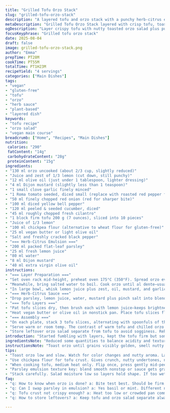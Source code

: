 ```yaml
---
title: "Grilled Tofu Orzo Stack"
slug: "grilled-tofu-orzo-stack"
description: "A layered tofu and orzo stack with a punchy herb-citrus emulsion. Orzo toasted for nuttiness; marinated veggies tossed in bright lemony dressing. Tofu browned crisp, flour dusted for texture. Parsley and citrus emulsion binds layers with freshness and bite. Vegan-friendly swaps included. Cooked by feel not stopwatch, knowing when orzo crisps just right or tofu surface cracks golden. Lemon zest and Dijon play key roles. No dairy, nuts, or eggs here; just clean, clear flavors with subtle herbal lift. Handy tips for fixing common mishaps like soggy tofu or bitter emulsions. Enough for four diner plates but leftovers keep well. Hands-on, vibrant, layered but light."
metaDescription: "Grilled Tofu Orzo Stack layered with crisp tofu, toasted orzo salad, and bright herb-citrus emulsion. Vegan, gluten-free, fresh textures and bold lemon notes."
ogDescription: "Layer crispy tofu with nutty toasted orzo salad plus punchy parsley-citrus sauce. Bright, fresh, vegan-friendly flavors for hands-on cooking and easy swaps."
focusKeyphrase: "Grilled tofu orzo stack"
date: 2025-08-04
draft: false
image: grilled-tofu-orzo-stack.png
author: "Emma"
prepTime: PT28M
cookTime: PT55M
totalTime: PT1H23M
recipeYield: "4 servings"
categories: ["Main Dishes"]
tags:
- "vegan"
- "gluten-free"
- "tofu"
- "orzo"
- "herb sauce"
- "plant-based"
- "layered dish"
keywords:
- "tofu recipe"
- "orzo salad"
- "vegan main course"
breadcrumb: ["Home", "Recipes", "Main Dishes"]
nutrition: 
 calories: "290"
 fatContent: "14g"
 carbohydrateContent: "28g"
 proteinContent: "15g"
ingredients:
- "130 ml orzo uncooked (about 2/3 cup, slightly reduced)"
- "Juice and zest of 1/3 lemon (cut down, still punchy)"
- "12 ml olive oil (just under 1 tablespoon, lighter dressing)"
- "4 ml Dijon mustard (slightly less than 1 teaspoon)"
- "1 small clove garlic finely minced"
- "1 Roma tomato seeded, diced small (replace with roasted red pepper for twist)"
- "50 ml finely chopped red onion (red for sharper bite)"
- "100 ml diced yellow bell pepper"
- "120 ml peeled & seeded cucumber, diced"
- "45 ml roughly chopped fresh cilantro"
- "1 block firm tofu 200 g (7 ounces), sliced into 10 pieces"
- "Juice of 1/3 lemon"
- "100 ml chickpea flour (alternative to wheat flour for gluten-free)"
- "25 ml vegan butter or light olive oil"
- "Salt and freshly cracked black pepper"
- "=== Herb-Citrus Emulsion ==="
- "200 ml packed flat-leaf parsley"
- "25 ml fresh lemon juice"
- "80 ml water"
- "8 ml Dijon mustard"
- "40 ml extra virgin olive oil"
instructions:
- "=== Layer Preparation ==="
- "Set oven rack mid-height, preheat oven 175°C (350°F). Spread orzo evenly over baking sheet. Toast in oven 35 minutes until grains show golden flecks and toasted aroma rises. Watch closely last 5 minutes — too long means bitterness. Let cool slightly."
- "Meanwhile, bring salted water to boil. Cook orzo until al dente—usually 7 minutes but test by biting: firm with slight chew, no chalky center. Drain promptly, cool slightly."
- "In large bowl, whisk lemon juice plus zest, oil, mustard, and garlic until emulsified. Toss gently hot orzo with this dressing. Fold in tomato or roasted pepper, onion, cucumber, cilantro. Season carefully with salt and cracked pepper. Set aside — flavors will mingle while assembling."
- "=== Herb-Citrus Sauce ==="
- "Drop parsley, lemon juice, water, mustard plus pinch salt into blender. Puree until fully smooth. Add oil slowly in steady stream to emulsify sauce. Taste—should brighten and clean the palate; adjust salt and add extra lemon if too grassy. Keep refrigerated or back on cool spot."
- "=== Tofu Layers ==="
- "Pat tofu slices dry, then brush each with lemon juice—keeps brightness and cuts tofu's blandness. Coat in chickpea flour, shaking off excess. Chickpea flour gives crispier crust than wheat flour and nutty undertones."
- "Heat vegan butter or olive oil in nonstick pan. Place tofu slices flat, cook 2 ½ minutes per side on medium until deep golden crust forms. Press gently with spatula mid-way to keep flat. If crust browns unevenly, adjust heat. Sprinkle salt and pepper immediately on coming off heat."
- "=== Assembly ==="
- "On each plate, stack 3 tofu slices, alternating with spoonfuls of the orzo salad. Compact lightly so stack stands but keeps fluffiness of salad. Pour or drizzle herb-citrus emulsion around and atop stack generously."
- "Serve warm or room temp. The contrast of warm tofu and chilled orzo salad is a highlight. The crunch of crispy tofu edges against soft salad bites. The acid in sauce and lemon notes cuts richness. Bright, fresh but filling."
- "Store leftover orzo salad separate from tofu to avoid sogginess. Reheat tofu in pan, salad cold or room temp."
introduction: "Started fumbling with layers, kept the tofu firm but something missing. Orzo bland unless dry-toasted first—had to get that toasty nuttiness. Tossing veggies raw, but needed acid and mustard for punch. Parsley emulsion came by accident, turns out a killer match. Citrus is key; without enough juice the stack falls flat. Chickpea flour better crunch than regular flour, less pasty. Not fancy assembly but satisfying. Play with roasted pepper instead of tomato to add smokiness—discovered on a lazy night, loved it. Watch tofu crust closely; color is the best timer—gold, then done. Layers can tumble if salad overly wet. Lesson learnt. Serve with lemon wedges, people crave extra citrus splash."
ingredientsNote: "Reduced some quantities to balance acidity and texture. Chickpea flour takes over for wheat flour, no one notices difference, gets crisp crust without gluten. Roasted red pepper instead of tomato adds smoky undertone, easier to prep ahead. Use fresh lemon zest, don’t skip; aromatics do heavy lifting here. Replace vegan butter with olive oil if you want lighter version, but butter adds subtle richness. Parsley always fresh, not limp or you’ll get bitter emulsion. Water amount in emulsion controls thickness—add slowly. If no cilantro, substitute with fresh basil or mint—different but refreshing twist. Garlic optional, but minced fine, not crushed whole clove. Keep cucumber peeled and seeded or salad gets watery. Red onion sharper than white, balances sweeter bell pepper."
instructionsNote: "Toast orzo until grains visibly golden, smell nutty but not burnt. Don’t rush, stirring once or twice helps even toasting. Cooking orzo al dente means bite—not mushy, not hard—test by tasting. Dressing tossed when orzo still warm helps juice absorption. Parsley emulsion blended until totally smooth or mouthfeel ruined; add oil dropwise to get classic vinaigrette texture. Tofu needs gentle but firm press when cooking, flip once only to keep crust intact. Watch for thin crust cracks indicating done. Don’t overcrowd pan or crust steams off. Stack gently; salad mustn't be sloppy or layers slide off. Serve immediately or tofu crust will soften. Store components separately if prepping ahead. Reheat tofu in dry skillet to revive crunch. Emulsion can be thinned with small splash more water if too thick. Salt throughout but modestly; tofu and emulsion bring salt without overpowering salad."
tips:
- "Toast orzo low and slow. Watch for color changes and nutty aroma. Last 5 minutes critical—stay alert or get bitter toast. Stir once or twice to avoid burning. Let cool before dressing so salad doesn't steam itself soggy later on."
- "Use chickpea flour for tofu crust. Gives crunch, nutty undertones, no pastiness like wheat flour can do. Shake off excess well. Keeps tofu light not heavy. Vegan butter adds richness but olive oil works thinner, adjust heat if swapping."
- "When cooking tofu, medium heat only. Flip once, press gently mid-peel for flat even crust. Thin cracks in crust signal ready but don’t wait for dark brown. Salt and pepper right off heat so seasoning sticks without drying tofu out."
- "Parsley emulsion texture key: blend smooth nonstop or sauce gets grainy. Add oil dropwise while emulsifying to get texture right. Start with less water, thin slowly—too watery kills punch and body of sauce. Use fresh parsley always, limp greens equal bitterness."
- "Stack carefully. Salad moisture low so layers hold shape. If too wet, tofu loses crust and stack collapses. Serve with lemon wedges for extra brightness. Keep tofu and salad separate when storing to retain crunchy edges; reheat tofu dry pan, salad cold."
faq:
- "q: How to know when orzo is done? a: Bite test best. Should be firm with slight chew, no chalky center. Timing varies. Drain quick to stop cooking. Toast first for nuttiness, watch color, smell changes not burn. Crunchy toasted grains add layers of flavor."
- "q: Can I swap parsley in emulsion? a: Yes basil or mint. Different note but fresh twist. Avoid limp herbs, emulsion gets bitter or flat. Garlic optional, minced small only. Oil choice changes texture, olive oil smoother, vegan butter richer taste. Adjust water for body."
- "q: Tofu crust not crispy enough? a: Heat too low or crowded pan common reasons. Cook medium heat, flip once only. Chickpea flour coats better than wheat for crisp. Press lightly during cooking, wait for thin golden cracks as cues—don’t rush flipping or stacking. Dry slices properly beforehand."
- "q: How to store leftovers? a: Keep tofu and orzo salad separate always. Tofu reheat in dry skillet to revive crust, salad served cold or room temp. Emulsion stored in fridge, thin with water if thickened. Stack loses shape if prep ahead assembled. Use airtight containers."

---
```

